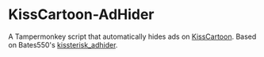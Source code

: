 # KissCartoon-AdHider

A Tampermonkey script that automatically hides ads on [KissCartoon](http://kisscartoon.se/). Based on Bates550's [kissterisk_adhider](https://github.com/Bates550/kissterisk_adhider). 
